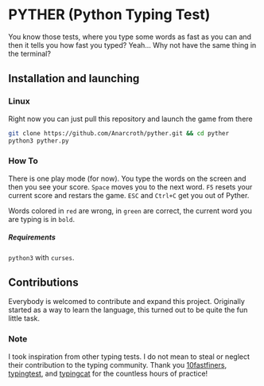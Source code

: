 # PYTHER (Python Typing Test)

You know those tests, where you type some words as fast as you can and then it tells you how fast you typed?
Yeah... Why not have the same thing in the terminal?

## Installation and launching

### Linux

Right now you can just pull this repository and launch the game from there
```bash
git clone https://github.com/Anarcroth/pyther.git && cd pyther
python3 pyther.py
```

### How To

There is one play mode (for now). You type the words on the screen and then you see your score.
`Space` moves you to the next word. `F5` resets your current score and restars the game. `ESC` and `Ctrl+C` get you out of Pyther.

Words colored in `red` are wrong, in `green` are correct, the current word you are typing is in `bold`.

##### Requirements
`python3` with `curses`.

## Contributions

Everybody is welcomed to contribute and expand this project. Originally started as a way to learn the language, this turned out to be quite the fun little task.

### Note
I took inspiration from other typing tests. I do not mean to steal or neglect their contribution to the typing community.
Thank you [10fastfiners](https://10fastfingers.com/typing-test/english), [typingtest](https://www.typingtest.com/), and [typingcat](https://thetypingcat.com/typing-speed-test/1m) for the countless hours of practice!
